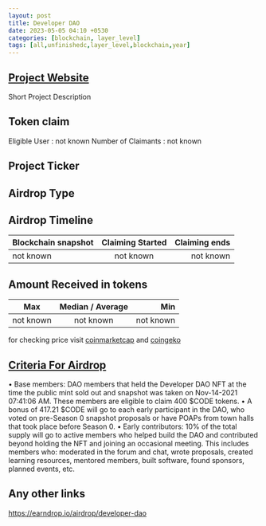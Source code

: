 ```yaml
---
layout: post
title: Developer DAO
date: 2023-05-05 04:10 +0530
categories: [blockchain, layer_level]
tags: [all,unfinishedc,layer_level,blockchain,year] 
---
```




## [Project Website](https://www.developerdao.com/)

 Short Project Description

## Token claim

Eligible User : not known
Number of Claimants : not known

## Project Ticker

## Airdrop Type

## Airdrop Timeline

| Blockchain snapshot     | Claiming Started           | Claiming ends    |
| ----------------------- |:--------------------------:| ----------------:|
|       not known         |        not known           |   not known      |

## Amount Received in tokens  

| Max        |    Median / Average  |       Min    |
| ---------- |:--------------------:| ------------:|
| not known  |     not known        |  not known   |

for checking price visit [coinmarketcap](https://coinmarketcap.com/currencies/) and [coingeko](https://www.coingecko.com/en/coins/)

## [Criteria For Airdrop](https://developerdao.notion.site/The-CODE-Governance-Token-3c1e14dbc6bd461fa07978bf37d04fd9)

• Base members: DAO members that held the Developer DAO NFT at the time the public mint sold out and snapshot was taken on Nov-14-2021 07:41:06 AM. These members are eligible to claim 400 $CODE tokens.
• A bonus of 417.21 $CODE will go to each early participant in the DAO, who voted on pre-Season 0 snapshot proposals or have POAPs from town halls that took place before Season 0.
• Early contributors: 10% of the total supply will go to active members who helped build the DAO and contributed beyond holding the NFT and joining an occasional meeting. This includes members who: moderated in the forum and chat, wrote proposals, created learning resources, mentored members, built software, found sponsors, planned events, etc.

## Any other links

<https://earndrop.io/airdrop/developer-dao>
